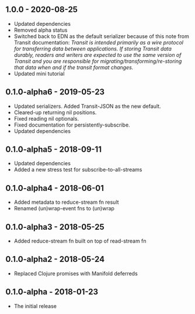 ## 1.0.0 - 2020-08-25

* Updated dependencies
* Removed alpha status
* Switched back to EDN as the default serializer because of this note from Transit documentation: *Transit is intended primarily as a wire protocol for transferring data between applications. If storing Transit data durably, readers and writers are expected to use the same version of Transit and you are responsible for migrating/transforming/re-storing that data when and if the transit format changes.*
* Updated mini tutorial

## 0.1.0-alpha6 - 2019-05-23

* Updated serializers. Added Transit-JSON as the new default.
* Cleared-up returning nil positions.
* Fixed reading nil optionals.
* Fixed documentation for persistently-subscribe.
* Updated dependencies

## 0.1.0-alpha5 - 2018-09-11

* Updated dependencies
* Added a new stress test for subscribe-to-all-streams

## 0.1.0-alpha4 - 2018-06-01

* Added metadata to reduce-stream fn result
* Renamed (un)wrap-event fns to (un)wrap

## 0.1.0-alpha3 - 2018-05-25

* Added reduce-stream fn built on top of read-stream fn

## 0.1.0-alpha2 - 2018-05-24

* Replaced Clojure promises with Manifold deferreds

## 0.1.0-alpha - 2018-01-23

* The initial release
